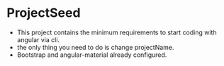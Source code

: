 # ProjectSeed

- This project contains the minimum requirements to start coding with angular via cli.
- the only thing you need to do is change projectName.
- Bootstrap and angular-material already configured.